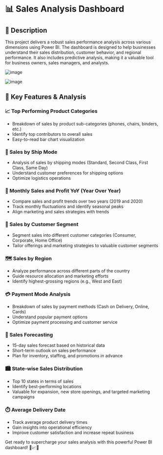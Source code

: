 # 📊 Sales Analysis Dashboard

## 🚀 Description
This project delivers a robust sales performance analysis across various dimensions using Power BI. The dashboard is designed to help businesses understand their sales distribution, customer behavior, and regional performance. It also includes predictive analysis, making it a valuable tool for business owners, sales managers, and analysts.

![image](https://github.com/user-attachments/assets/cff289e6-29ad-4460-9480-f0ff59b6c8cd)

![image](https://github.com/user-attachments/assets/a95e5956-51f2-43d1-8a29-5fc29df5d102)


## 🌟 Key Features & Analysis

### 📈 Top Performing Product Categories
- Breakdown of sales by product sub-categories (phones, chairs, binders, etc.)
- Identify top contributors to overall sales
- Easy-to-read bar chart visualization


### 🚚 Sales by Ship Mode
- Analysis of sales by shipping modes (Standard, Second Class, First Class, Same Day)
- Understand customer preferences for shipping options
- Optimize logistics operations


### 📅 Monthly Sales and Profit YoY (Year Over Year)
- Compare sales and profit trends over two years (2019 and 2020)
- Track monthly fluctuations and identify seasonal peaks
- Align marketing and sales strategies with trends


### 👥 Sales by Customer Segment
- Segment sales into different customer categories (Consumer, Corporate, Home Office)
- Tailor offerings and marketing strategies to valuable customer segments


### 🗺️ Sales by Region
- Analyze performance across different parts of the country
- Guide resource allocation and marketing efforts
- Identify highest-grossing regions (e.g., West and East)


### 💳 Payment Mode Analysis
- Breakdown of sales by payment methods (Cash on Delivery, Online, Cards)
- Understand popular payment options
- Optimize payment processing and customer service

### 🔮 Sales Forecasting
- 15-day sales forecast based on historical data
- Short-term outlook on sales performance
- Plan for inventory, staffing, and promotions in advance


### 🏙️ State-wise Sales Distribution
- Top 10 states in terms of sales
- Identify best-performing locations
- Valuable for expansion, new store openings, and targeted marketing campaigns


### ⏱️ Average Delivery Date
- Track average product delivery times
- Gain insights into operational efficiency
- Improve customer satisfaction and increase repeat business


Get ready to supercharge your sales analysis with this powerful Power BI dashboard! 💪📈🎉
